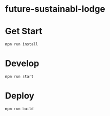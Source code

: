 # future-sustainabl-lodge

# Get Start
`npm run install`

# Develop
`npm run start`

# Deploy
`npm run build`


